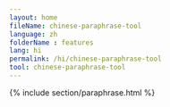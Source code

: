 ```yaml
---
layout: home
fileName: chinese-paraphrase-tool
language: zh
folderName : features
lang: hi
permalink: /hi/chinese-paraphrase-tool
tool: chinese-paraphrase-tool
---
```

{% include section/paraphrase.html %}